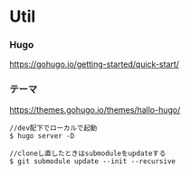 # Util

### Hugo
https://gohugo.io/getting-started/quick-start/

### テーマ
https://themes.gohugo.io/themes/hallo-hugo/


```
//dev配下でローカルで起動
$ hugo server -D

//cloneし直したときはsubmoduleをupdateする
$ git submodule update --init --recursive
```
